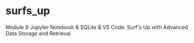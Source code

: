 # surfs_up
Module 9 Jupyter Notebook &amp; SQLite &amp; VS Code: Surf's Up with Advanced Data Storage and Retrieval
